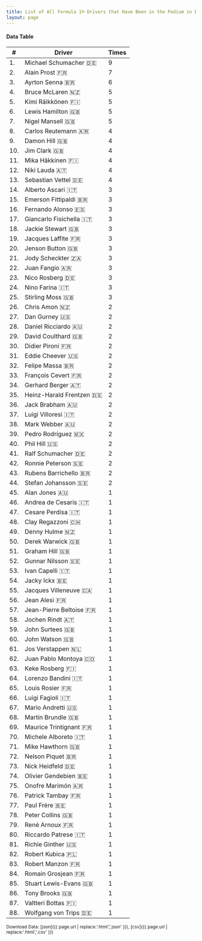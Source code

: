 ```yaml
---
title: List of All Formula 1® Drivers that Have Been in the Podium in Belgium by Number of Times
layout: page
---
```


<canvas id="chart" width="400" height="180"></canvas>
<script>
var data = {
    "datasets": [
        {
            "backgroundColor": "#f3a935",
            "borderColor": "#f68639",
            "borderWidth": 1,
            "data": [
                9.0,
                7.0,
                6.0,
                5.0,
                5.0,
                5.0,
                5.0,
                4.0,
                4.0,
                4.0,
                4.0,
                4.0,
                4.0,
                3.0,
                3.0,
                3.0,
                3.0,
                3.0,
                3.0,
                3.0,
                3.0,
                3.0,
                3.0,
                3.0,
                3.0,
                2.0,
                2.0,
                2.0,
                2.0,
                2.0,
                2.0,
                2.0,
                2.0,
                2.0,
                2.0,
                2.0,
                2.0,
                2.0,
                2.0,
                2.0,
                2.0,
                2.0,
                2.0,
                2.0,
                1.0,
                1.0,
                1.0,
                1.0,
                1.0,
                1.0,
                1.0,
                1.0,
                1.0,
                1.0,
                1.0,
                1.0,
                1.0,
                1.0,
                1.0,
                1.0,
                1.0,
                1.0,
                1.0,
                1.0,
                1.0,
                1.0,
                1.0,
                1.0,
                1.0,
                1.0,
                1.0,
                1.0,
                1.0,
                1.0,
                1.0,
                1.0,
                1.0,
                1.0,
                1.0,
                1.0,
                1.0,
                1.0,
                1.0,
                1.0,
                1.0,
                1.0,
                1.0,
                1.0
            ],
            "label": "Times"
        }
    ],
    "labels": [
        "Michael Schumacher",
        "Alain Prost",
        "Ayrton Senna",
        "Bruce McLaren",
        "Kimi Räikkönen",
        "Lewis Hamilton",
        "Nigel Mansell",
        "Carlos Reutemann",
        "Damon Hill",
        "Jim Clark",
        "Mika Häkkinen",
        "Niki Lauda",
        "Sebastian Vettel",
        "Alberto Ascari",
        "Emerson Fittipaldi",
        "Fernando Alonso",
        "Giancarlo Fisichella",
        "Jackie Stewart",
        "Jacques Laffite",
        "Jenson Button",
        "Jody Scheckter",
        "Juan Fangio",
        "Nico Rosberg",
        "Nino Farina",
        "Stirling Moss",
        "Chris Amon",
        "Dan Gurney",
        "Daniel Ricciardo",
        "David Coulthard",
        "Didier Pironi",
        "Eddie Cheever",
        "Felipe Massa",
        "François Cevert",
        "Gerhard Berger",
        "Heinz-Harald Frentzen",
        "Jack Brabham",
        "Luigi Villoresi",
        "Mark Webber",
        "Pedro Rodríguez",
        "Phil Hill",
        "Ralf Schumacher",
        "Ronnie Peterson",
        "Rubens Barrichello",
        "Stefan Johansson",
        "Alan Jones",
        "Andrea de Cesaris",
        "Cesare Perdisa",
        "Clay Regazzoni",
        "Denny Hulme",
        "Derek Warwick",
        "Graham Hill",
        "Gunnar Nilsson",
        "Ivan Capelli",
        "Jacky Ickx",
        "Jacques Villeneuve",
        "Jean Alesi",
        "Jean-Pierre Beltoise",
        "Jochen Rindt",
        "John Surtees",
        "John Watson",
        "Jos Verstappen",
        "Juan Pablo Montoya",
        "Keke Rosberg",
        "Lorenzo Bandini",
        "Louis Rosier",
        "Luigi Fagioli",
        "Mario Andretti",
        "Martin Brundle",
        "Maurice Trintignant",
        "Michele Alboreto",
        "Mike Hawthorn",
        "Nelson Piquet",
        "Nick Heidfeld",
        "Olivier Gendebien",
        "Onofre Marimón",
        "Patrick Tambay",
        "Paul Frère",
        "Peter Collins",
        "René Arnoux",
        "Riccardo Patrese",
        "Richie Ginther",
        "Robert Kubica",
        "Robert Manzon",
        "Romain Grosjean",
        "Stuart Lewis-Evans",
        "Tony Brooks",
        "Valtteri Bottas",
        "Wolfgang von Trips"
    ]
};
var options = {
  legend: {
    display: false
  },
  scales: {
    xAxes: [{
      ticks: {
        beginAtZero: true,
        maxRotation: 180,
        display: window.innerWidth > 800
      }
    }],
    yAxes: [{
      ticks: {
        beginAtZero: true
      }
    }]
  },
  onResize: function(chart, size) {
    chart.options.scales.xAxes[0].ticks.display = size.width > 800;
  }
};
new Chart("chart", {
    data: data,
    type: 'bar',
    options: options
});
</script>



#### Data Table

| # | Driver | Times |
|--|--|--|
| 1. | Michael Schumacher 🇩🇪 | 9 |
| 2. | Alain Prost 🇫🇷 | 7 |
| 3. | Ayrton Senna 🇧🇷 | 6 |
| 4. | Bruce McLaren 🇳🇿 | 5 |
| 5. | Kimi Räikkönen 🇫🇮 | 5 |
| 6. | Lewis Hamilton 🇬🇧 | 5 |
| 7. | Nigel Mansell 🇬🇧 | 5 |
| 8. | Carlos Reutemann 🇦🇷 | 4 |
| 9. | Damon Hill 🇬🇧 | 4 |
| 10. | Jim Clark 🇬🇧 | 4 |
| 11. | Mika Häkkinen 🇫🇮 | 4 |
| 12. | Niki Lauda 🇦🇹 | 4 |
| 13. | Sebastian Vettel 🇩🇪 | 4 |
| 14. | Alberto Ascari 🇮🇹 | 3 |
| 15. | Emerson Fittipaldi 🇧🇷 | 3 |
| 16. | Fernando Alonso 🇪🇸 | 3 |
| 17. | Giancarlo Fisichella 🇮🇹 | 3 |
| 18. | Jackie Stewart 🇬🇧 | 3 |
| 19. | Jacques Laffite 🇫🇷 | 3 |
| 20. | Jenson Button 🇬🇧 | 3 |
| 21. | Jody Scheckter 🇿🇦 | 3 |
| 22. | Juan Fangio 🇦🇷 | 3 |
| 23. | Nico Rosberg 🇩🇪 | 3 |
| 24. | Nino Farina 🇮🇹 | 3 |
| 25. | Stirling Moss 🇬🇧 | 3 |
| 26. | Chris Amon 🇳🇿 | 2 |
| 27. | Dan Gurney 🇺🇸 | 2 |
| 28. | Daniel Ricciardo 🇦🇺 | 2 |
| 29. | David Coulthard 🇬🇧 | 2 |
| 30. | Didier Pironi 🇫🇷 | 2 |
| 31. | Eddie Cheever 🇺🇸 | 2 |
| 32. | Felipe Massa 🇧🇷 | 2 |
| 33. | François Cevert 🇫🇷 | 2 |
| 34. | Gerhard Berger 🇦🇹 | 2 |
| 35. | Heinz-Harald Frentzen 🇩🇪 | 2 |
| 36. | Jack Brabham 🇦🇺 | 2 |
| 37. | Luigi Villoresi 🇮🇹 | 2 |
| 38. | Mark Webber 🇦🇺 | 2 |
| 39. | Pedro Rodríguez 🇲🇽 | 2 |
| 40. | Phil Hill 🇺🇸 | 2 |
| 41. | Ralf Schumacher 🇩🇪 | 2 |
| 42. | Ronnie Peterson 🇸🇪 | 2 |
| 43. | Rubens Barrichello 🇧🇷 | 2 |
| 44. | Stefan Johansson 🇸🇪 | 2 |
| 45. | Alan Jones 🇦🇺 | 1 |
| 46. | Andrea de Cesaris 🇮🇹 | 1 |
| 47. | Cesare Perdisa 🇮🇹 | 1 |
| 48. | Clay Regazzoni 🇨🇭 | 1 |
| 49. | Denny Hulme 🇳🇿 | 1 |
| 50. | Derek Warwick 🇬🇧 | 1 |
| 51. | Graham Hill 🇬🇧 | 1 |
| 52. | Gunnar Nilsson 🇸🇪 | 1 |
| 53. | Ivan Capelli 🇮🇹 | 1 |
| 54. | Jacky Ickx 🇧🇪 | 1 |
| 55. | Jacques Villeneuve 🇨🇦 | 1 |
| 56. | Jean Alesi 🇫🇷 | 1 |
| 57. | Jean-Pierre Beltoise 🇫🇷 | 1 |
| 58. | Jochen Rindt 🇦🇹 | 1 |
| 59. | John Surtees 🇬🇧 | 1 |
| 60. | John Watson 🇬🇧 | 1 |
| 61. | Jos Verstappen 🇳🇱 | 1 |
| 62. | Juan Pablo Montoya 🇨🇴 | 1 |
| 63. | Keke Rosberg 🇫🇮 | 1 |
| 64. | Lorenzo Bandini 🇮🇹 | 1 |
| 65. | Louis Rosier 🇫🇷 | 1 |
| 66. | Luigi Fagioli 🇮🇹 | 1 |
| 67. | Mario Andretti 🇺🇸 | 1 |
| 68. | Martin Brundle 🇬🇧 | 1 |
| 69. | Maurice Trintignant 🇫🇷 | 1 |
| 70. | Michele Alboreto 🇮🇹 | 1 |
| 71. | Mike Hawthorn 🇬🇧 | 1 |
| 72. | Nelson Piquet 🇧🇷 | 1 |
| 73. | Nick Heidfeld 🇩🇪 | 1 |
| 74. | Olivier Gendebien 🇧🇪 | 1 |
| 75. | Onofre Marimón 🇦🇷 | 1 |
| 76. | Patrick Tambay 🇫🇷 | 1 |
| 77. | Paul Frère 🇧🇪 | 1 |
| 78. | Peter Collins 🇬🇧 | 1 |
| 79. | René Arnoux 🇫🇷 | 1 |
| 80. | Riccardo Patrese 🇮🇹 | 1 |
| 81. | Richie Ginther 🇺🇸 | 1 |
| 82. | Robert Kubica 🇵🇱 | 1 |
| 83. | Robert Manzon 🇫🇷 | 1 |
| 84. | Romain Grosjean 🇫🇷 | 1 |
| 85. | Stuart Lewis-Evans 🇬🇧 | 1 |
| 86. | Tony Brooks 🇬🇧 | 1 |
| 87. | Valtteri Bottas 🇫🇮 | 1 |
| 88. | Wolfgang von Trips 🇩🇪 | 1 |

<small>Download Data: [json]({{ page.url | replace:'.html','.json' }}), [csv]({{ page.url | replace:'.html','.csv' }})</small>
